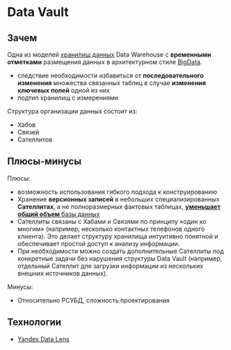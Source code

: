 # Data Vault

## Зачем

Одна из моделей [хранилищ данных](../../system.class/store.md) Data Warehouse с __временными отметками__ размещения данных в архитектурном стиле [BigData](../../style/bigdata.md).

- следствие необходимости избавиться от __последовательного изменения__ множества связанных таблиц в случае __изменения ключевых полей__ одной из них
- подтип хранилищ с измерениями

Структура организации данных состоит из:

- Хабов
- Связей
- Сателлитов

## Плюсы-минусы

Плюсы:

- возможность использования гибкого подхода к конструированию
- Хранение __версионных записей__ в небольших специализированных __Сателлитах__, а не полноразмерных фактовых таблицах, [__уменьшает общий объем__ базы данных](https://yandex.cloud/ru/docs/glossary/datavault)
- Сателлиты связаны с Хабами и Связями по принципу «один ко многим» (например, несколько контактных телефонов одного клиента). Это делает структуру хранилища интуитивно понятной и обеспечивает простой доступ к анализу информации.
- При необходимости можно создать дополнительные Сателлиты под конкретные задачи без нарушения структуры Data Vault (например, отдельный Сателлит для загрузки информации из нескольких внешних источников данных).

Минусы:

- Относительно РСУБД, сложность проектирования

## Технологии

- [Yandex Data Lens](../../../technology/store/yandex.data.lens.md)
